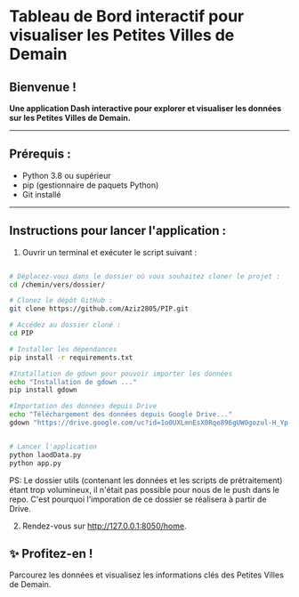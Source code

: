 # Tableau de Bord interactif pour visualiser les Petites Villes de Demain

## Bienvenue !
**Une application Dash interactive pour explorer et visualiser les données sur les Petites Villes de Demain.**

---

## Prérequis :
- Python 3.8 ou supérieur
- pip (gestionnaire de paquets Python)
- Git installé

---

## Instructions pour lancer l'application :

1. Ouvrir un terminal et exécuter le script suivant :

```bash

# Déplacez-vous dans le dossier où vous souhaitez cloner le projet :
cd /chemin/vers/dossier/

# Clonez le dépôt GitHub :
git clone https://github.com/Aziz2805/PIP.git

# Accédez au dossier cloné :
cd PIP

# Installer les dépendances
pip install -r requirements.txt

#Installation de gdown pour pouvoir importer les données
echo "Installation de gdown ..."
pip install gdown

#Importation des données depuis Drive
echo "Téléchargement des données depuis Google Drive..."
gdown "https://drive.google.com/uc?id=1o0UXLmnEsX0Rqe896gUW0gozul-H_Yp-" -O "utils.zip" || { echo "Échec du téléchargement. Vérifiez l'ID du fichier."; exit 1; }


# Lancer l'application
python laodData.py
python app.py

```

PS: Le dossier utils (contenant les données et les scripts de prétraitement) étant trop volumineux, il n'était pas possible pour nous de le push dans le repo. C'est pourquoi l'imporation de ce dossier se réalisera à partir de Drive.


2. Rendez-vous sur http://127.0.0.1:8050/home.

## ✨ Profitez-en !

Parcourez les données et visualisez les informations clés des Petites Villes de Demain.
